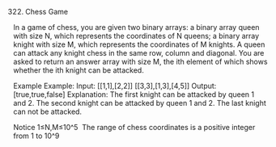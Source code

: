 322. Chess Game

In a game of chess, you are given two binary arrays:
a binary array queen with size N, which represents the coordinates of N queens;
a binary array knight with size M, which represents the coordinates of M knights.
A queen can attack any knight chess in the same row, column and diagonal.
You are asked to return an answer array with size M, the ith element of which shows whether the ith knight can be attacked.

Example
Example:
Input: [[1,1],[2,2]]
[[3,3],[1,3],[4,5]]
Output: [true,true,false]
Explanation: The first knight can be attacked by queen 1 and 2.
The second knight can be attacked by queen 1 and 2.
The last knight can not be attacked.

Notice
1≤N,M≤10^​5
​​ 
The range of chess coordinates is a positive integer from 1 to 10^9
​​ 

